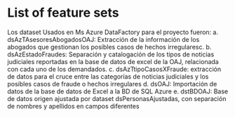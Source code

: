 # List of feature sets
Los dataset Usados en Ms Azure DataFactory para el proyecto fueron: 
a. dsAzTAsesoresAbogadosOAJ: Extracción de la información de los abogados que gestionan los posibles casos de hechos irregularesc. 
b. dsAzEstadoFraudes: Separación y catalogación de los tipos de noticias judiciales reportadas en la base de datos de excel de la OAJ, relacionada con cada uno de los demandados.  c. dsAzTtipoCasosXFraude: extracción de datos para el cruce entre las categorías de noticias judiciales y los posibles casos de fraude o hechos irregulares 
d. dsOAJ: Importación de datos de la base de datos de Excel a la BD de SQL Azure 
e. dstBDOAJ: Base de datos origen ajustada por dataset dsPersonasAjustadas, con separación de nombres y apellidos en campos diferentes
